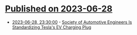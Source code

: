 # [Published on 2023-06-28](index.md)

* [2023-06-28, 23:30:00](https://hardware.slashdot.org/story/23/06/28/2056219/society-of-automotive-engineers-is-standardizing-teslas-ev-charging-plug?utm_source=rss1.0mainlinkanon&utm_medium=feed) - [Society of Automotive Engineers Is Standardizing Tesla's EV Charging Plug](https://hardware.slashdot.org/story/23/06/28/2056219/society-of-automotive-engineers-is-standardizing-teslas-ev-charging-plug?utm_source=rss1.0mainlinkanon&utm_medium=feed)
